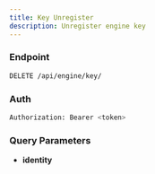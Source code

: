 ```yaml
---
title: Key Unregister
description: Unregister engine key
---
```


### Endpoint

```bash
DELETE /api/engine/key/
```

### Auth

```bash
Authorization: Bearer <token>
```

### Query Parameters

- **identity**

